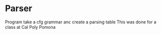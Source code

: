 # Parser
Program take a cfg grammar anc create a parsing table
This was done for a class at Cal Poly Pomona

